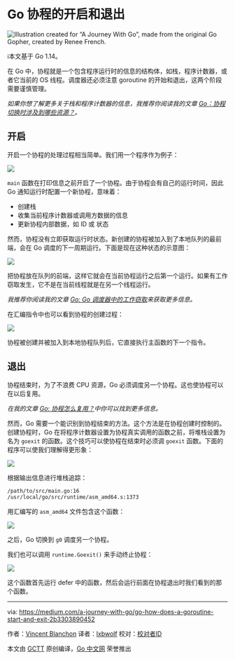 # Go 协程的开启和退出

![Illustration created for “A Journey With Go”, made from the original Go Gopher, created by Renee French.](https://raw.githubusercontent.com/studygolang/gctt-images2/master/20200401-Go-How-Does-a-Goroutine-Start-and-Exit/00.png)

ℹ️本文基于 Go 1.14。

在 Go 中，协程就是一个包含程序运行时的信息的结构体，如栈，程序计数器，或者它当前的 OS 线程。调度器还必须注意 goroutine 的开始和退出，这两个阶段需要谨慎管理。

*如果你想了解更多关于栈和程序计数器的信息，我推荐你阅读我的文章 [Go：协程切换时涉及到哪些资源？](https://medium.com/a-journey-with-go/go-what-does-a-goroutine-switch-actually-involve-394c202dddb7)。*

## 开启

开启一个协程的处理过程相当简单。我们用一个程序作为例子：

![](https://raw.githubusercontent.com/studygolang/gctt-images2/master/20200401-Go-How-Does-a-Goroutine-Start-and-Exit/01.png)

`main` 函数在打印信息之前开启了一个协程。由于协程会有自己的运行时间，因此 Go 通知运行时配置一个新协程，意味着：

- 创建栈
- 收集当前程序计数器或调用方数据的信息
- 更新协程内部数据，如 ID 或 状态

然而，协程没有立即获取运行时状态。新创建的协程被加入到了本地队列的最前端，会在 Go 调度的下一周期运行。下面是现在这种状态的示意图：

![](https://raw.githubusercontent.com/studygolang/gctt-images2/master/20200401-Go-How-Does-a-Goroutine-Start-and-Exit/02.png)

把协程放在队列的前端，这样它就会在当前协程运行之后第一个运行。如果有工作窃取发生，它不是在当前线程就是在另一个线程运行。

*我推荐你阅读我的文章 [Go: Go 调度器中的工作窃取](https://medium.com/a-journey-with-go/go-work-stealing-in-go-scheduler-d439231be64d)来获取更多信息。*

在汇编指令中也可以看到协程的创建过程：

![](https://raw.githubusercontent.com/studygolang/gctt-images2/master/20200401-Go-How-Does-a-Goroutine-Start-and-Exit/03.png)

协程被创建并被加入到本地协程队列后，它直接执行主函数的下一个指令。

## 退出

协程结束时，为了不浪费 CPU 资源，Go 必须调度另一个协程。这也使协程可以在以后复用。

*在我的文章 [Go: 协程怎么复用？](https://medium.com/a-journey-with-go/go-how-does-go-recycle-goroutines-f047a79ab352)中你可以找到更多信息。*

然而，Go 需要一个能识别到协程结束的方法。这个方法是在协程创建时控制的。创建协程时，Go 在将程序计数器设置为协程真实调用的函数之前，将堆栈设置为名为 `goexit` 的函数。这个技巧可以使协程在结束时必须调 `goexit` 函数。下面的程序可以使我们理解得更形象：

![](https://raw.githubusercontent.com/studygolang/gctt-images2/master/20200401-Go-How-Does-a-Goroutine-Start-and-Exit/04.png)

根据输出信息进行堆栈追踪：

```bash
/path/to/src/main.go:16
/usr/local/go/src/runtime/asm_amd64.s:1373
```

用汇编写的 `asm_amd64` 文件包含这个函数：

![](https://raw.githubusercontent.com/studygolang/gctt-images2/master/20200401-Go-How-Does-a-Goroutine-Start-and-Exit/05.png)

之后，Go 切换到 `g0` 调度另一个协程。

我们也可以调用 `runtime.Goexit()` 来手动终止协程：

![](https://raw.githubusercontent.com/studygolang/gctt-images2/master/20200401-Go-How-Does-a-Goroutine-Start-and-Exit/06.png)

这个函数首先运行 defer 中的函数，然后会运行前面在协程退出时我们看到的那个函数。

---
via: https://medium.com/a-journey-with-go/go-how-does-a-goroutine-start-and-exit-2b3303890452

作者：[Vincent Blanchon](https://medium.com/@blanchon.vincent)
译者：[lxbwolf](https://github.com/lxbwolf)
校对：[校对者ID](https://github.com/校对者ID)

本文由 [GCTT](https://github.com/studygolang/GCTT) 原创编译，[Go 中文网](https://studygolang.com/) 荣誉推出
